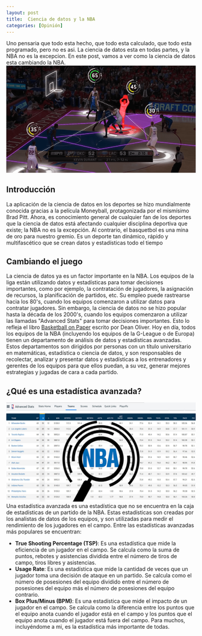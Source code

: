 ```yaml
---
layout: post
title:  Ciencia de datos y la NBA
categories: [Opinión]
---
```


Uno pensaria que todo esta hecho, que todo esta calculado, que todo esta programado, pero no es asi. La ciencia de datos esta en todas partes, y la NBA no es la excepcion. En este post, vamos a ver como la ciencia de datos esta cambiando la NBA.
![](/images/nba_intro.png)

## Introducción
La aplicación de la ciencia de datos en los deportes se hizo mundialmente conocida gracias a la película Moneyball, protagonizada por el mismísimo Brad Pitt. Ahora, es conocimiento general de cualquier fan de los deportes que la ciencia de datos está afectando cualquier disciplina deportiva que existe; la NBA no es la excepción.
Al contrario, el basquetbol es una mina de oro para nuestro gremio. Es un deporte tan dinámico, rápido y multifascético que se crean datos y estadísticas todo el tiempo 

## Cambiando el juego
La ciencia de datos ya es un factor importante en la NBA. Los equipos de la liga están utilizando datos y estadísticas para tomar decisiones importantes, como por ejemplo, la contratación de jugadores, la asignación de recursos, la planificación de partidos, etc. 
Su empleo puede rastrearse hacia los 80's, cuando los equipos comenzaron a utilizar datos para contratar jugadores. Sin embargo, la ciencia de datos no se hizo popular hasta la década de los 2000's, cuando los equipos comenzaron a utilizar las llamadas "Advanced Stats" para tomar decisiones importantes. Esto lo refleja el libro [Basketball on Paper](http://www.basketballonpaper.com/) escrito por Dean Oliver. 
Hoy en día, todos los equipos de la NBA (incluyendo los equipos de la G-League o de Europa) tienen un departamento de análisis de datos y estadísticas avanzadas. Estos departamentos son dirigidos por personas con un título universitario en matemáticas, estadística o ciencia de datos, y son responsables de recolectar, analizar y presentar datos y estadísticas a los entrenadores y gerentes de los equipos para que ellos puedan, a su vez, generar mejores estrategias y jugadas de cara a cada partido. 


## ¿Qué es una estadística avanzada?
![](/images/advanced-stats.jpg)
Una estadística avanzada es una estadística que no se encuentra en la caja de estadísticas de un partido de la NBA. Estas estadísticas son creadas por los analistas de datos de los equipos, y son utilizadas para medir el rendimiento de los jugadores en el campo. Entre las estadísticas avanzadas más populares se encuentran:
- **True Shooting Percentage (TSP)**: Es una estadística que mide la eficiencia de un jugador en el campo. Se calcula como la suma de puntos, rebotes y asistencias dividida entre el número de tiros de campo, tiros libres y asistencias.
- **Usage Rate**: Es una estadística que mide la cantidad de veces que un jugador toma una decisión de ataque en un partido. Se calcula como el número de posesiones del equipo dividido entre el número de posesiones del equipo más el número de posesiones del equipo contrario.
- **Box Plus/Minus (BPM)**: Es una estadística que mide el impacto de un jugador en el campo. Se calcula como la diferencia entre los puntos que el equipo anota cuando el jugador está en el campo y los puntos que el equipo anota cuando el jugador está fuera del campo. Para muchos, incluyéndome a mi, es la estadística más importante de todas.

